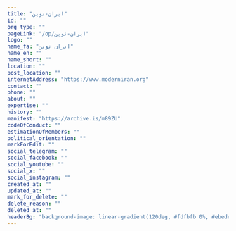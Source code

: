 ```yaml
---
title: "ایران-نوین"
id: ""
org_type: ""
pageLink: "/op/ایران-نوین"
logo: ""
name_fa: "ایران نوین"
name_en: ""
name_short: ""
location: ""
post_location: ""
internetAddress: "https://www.moderniran.org"
contact: ""
phone: ""
about: ""
expertise: ""
history: ""
manifest: "https://archive.is/m89ZU"
codeOfConduct: ""
estimationOfMembers: ""
political_orientation: ""
markForEdit: ""
social_telegram: ""
social_facebook: ""
social_youtube: ""
social_x: ""
social_instagram: ""
created_at: ""
updated_at: ""
mark_for_delete: ""
delete_reason: ""
deleted_at: ""
headerBg: "background-image: linear-gradient(120deg, #fdfbfb 0%, #ebedee 100%);"
---
```

